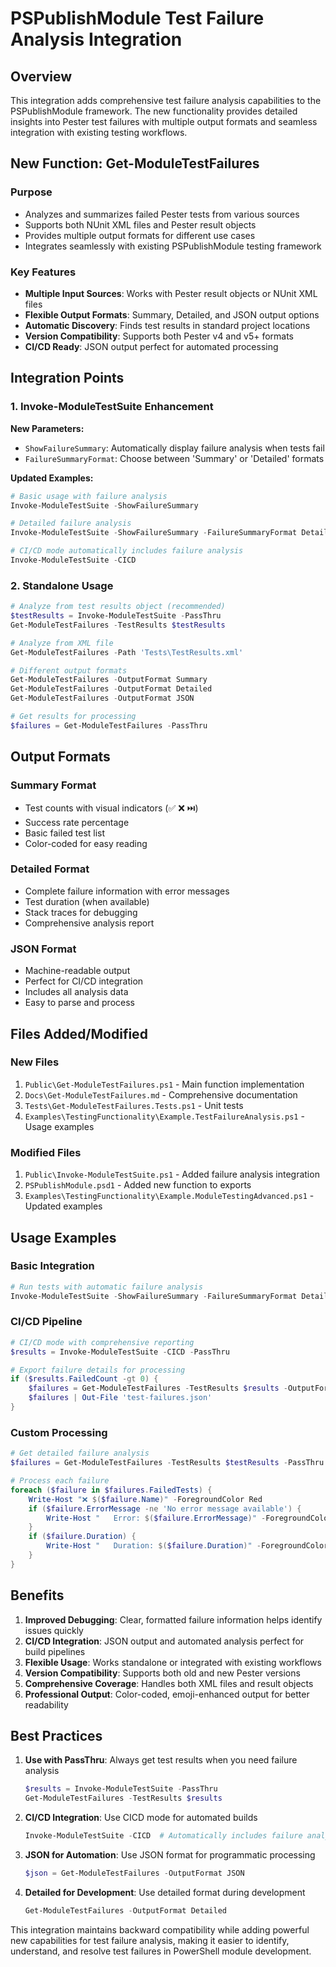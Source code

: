 ﻿# PSPublishModule Test Failure Analysis Integration

## Overview

This integration adds comprehensive test failure analysis capabilities to the PSPublishModule framework. The new functionality provides detailed insights into Pester test failures with multiple output formats and seamless integration with existing testing workflows.

## New Function: Get-ModuleTestFailures

### Purpose
- Analyzes and summarizes failed Pester tests from various sources
- Supports both NUnit XML files and Pester result objects
- Provides multiple output formats for different use cases
- Integrates seamlessly with existing PSPublishModule testing framework

### Key Features
- **Multiple Input Sources**: Works with Pester result objects or NUnit XML files
- **Flexible Output Formats**: Summary, Detailed, and JSON output options
- **Automatic Discovery**: Finds test results in standard project locations
- **Version Compatibility**: Supports both Pester v4 and v5+ formats
- **CI/CD Ready**: JSON output perfect for automated processing

## Integration Points

### 1. Invoke-ModuleTestSuite Enhancement

**New Parameters:**
- `ShowFailureSummary`: Automatically display failure analysis when tests fail
- `FailureSummaryFormat`: Choose between 'Summary' or 'Detailed' formats

**Updated Examples:**
```powershell
# Basic usage with failure analysis
Invoke-ModuleTestSuite -ShowFailureSummary

# Detailed failure analysis
Invoke-ModuleTestSuite -ShowFailureSummary -FailureSummaryFormat Detailed

# CI/CD mode automatically includes failure analysis
Invoke-ModuleTestSuite -CICD
```

### 2. Standalone Usage

```powershell
# Analyze from test results object (recommended)
$testResults = Invoke-ModuleTestSuite -PassThru
Get-ModuleTestFailures -TestResults $testResults

# Analyze from XML file
Get-ModuleTestFailures -Path 'Tests\TestResults.xml'

# Different output formats
Get-ModuleTestFailures -OutputFormat Summary
Get-ModuleTestFailures -OutputFormat Detailed
Get-ModuleTestFailures -OutputFormat JSON

# Get results for processing
$failures = Get-ModuleTestFailures -PassThru
```

## Output Formats

### Summary Format
- Test counts with visual indicators (✅ ❌ ⏭️)
- Success rate percentage
- Basic failed test list
- Color-coded for easy reading

### Detailed Format
- Complete failure information with error messages
- Test duration (when available)
- Stack traces for debugging
- Comprehensive analysis report

### JSON Format
- Machine-readable output
- Perfect for CI/CD integration
- Includes all analysis data
- Easy to parse and process

## Files Added/Modified

### New Files
1. `Public\Get-ModuleTestFailures.ps1` - Main function implementation
2. `Docs\Get-ModuleTestFailures.md` - Comprehensive documentation
3. `Tests\Get-ModuleTestFailures.Tests.ps1` - Unit tests
4. `Examples\TestingFunctionality\Example.TestFailureAnalysis.ps1` - Usage examples

### Modified Files
1. `Public\Invoke-ModuleTestSuite.ps1` - Added failure analysis integration
2. `PSPublishModule.psd1` - Added new function to exports
3. `Examples\TestingFunctionality\Example.ModuleTestingAdvanced.ps1` - Updated examples

## Usage Examples

### Basic Integration
```powershell
# Run tests with automatic failure analysis
Invoke-ModuleTestSuite -ShowFailureSummary -FailureSummaryFormat Detailed
```

### CI/CD Pipeline
```powershell
# CI/CD mode with comprehensive reporting
$results = Invoke-ModuleTestSuite -CICD -PassThru

# Export failure details for processing
if ($results.FailedCount -gt 0) {
    $failures = Get-ModuleTestFailures -TestResults $results -OutputFormat JSON
    $failures | Out-File 'test-failures.json'
}
```

### Custom Processing
```powershell
# Get detailed failure analysis
$failures = Get-ModuleTestFailures -TestResults $testResults -PassThru

# Process each failure
foreach ($failure in $failures.FailedTests) {
    Write-Host "❌ $($failure.Name)" -ForegroundColor Red
    if ($failure.ErrorMessage -ne 'No error message available') {
        Write-Host "   Error: $($failure.ErrorMessage)" -ForegroundColor Yellow
    }
    if ($failure.Duration) {
        Write-Host "   Duration: $($failure.Duration)" -ForegroundColor Gray
    }
}
```

## Benefits

1. **Improved Debugging**: Clear, formatted failure information helps identify issues quickly
2. **CI/CD Integration**: JSON output and automated analysis perfect for build pipelines
3. **Flexible Usage**: Works standalone or integrated with existing workflows
4. **Version Compatibility**: Supports both old and new Pester versions
5. **Comprehensive Coverage**: Handles both XML files and result objects
6. **Professional Output**: Color-coded, emoji-enhanced output for better readability

## Best Practices

1. **Use with PassThru**: Always get test results when you need failure analysis
   ```powershell
   $results = Invoke-ModuleTestSuite -PassThru
   Get-ModuleTestFailures -TestResults $results
   ```

2. **CI/CD Integration**: Use CICD mode for automated builds
   ```powershell
   Invoke-ModuleTestSuite -CICD  # Automatically includes failure analysis
   ```

3. **JSON for Automation**: Use JSON format for programmatic processing
   ```powershell
   $json = Get-ModuleTestFailures -OutputFormat JSON
   ```

4. **Detailed for Development**: Use detailed format during development
   ```powershell
   Get-ModuleTestFailures -OutputFormat Detailed
   ```

This integration maintains backward compatibility while adding powerful new capabilities for test failure analysis, making it easier to identify, understand, and resolve test failures in PowerShell module development.